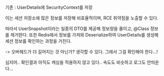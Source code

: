 기존 : UserDetails에 SecurityContext를 저장

이는 세션 저장소에 많은 정보를 저장해 비효율적이며, RCE 취약점을 노출할 수 있다.

따라서 UserSnapshot이라는 일종의 DTO를 제공해 정보량을 줄이고, @Class 정보를 제거한다.
또한 Redis에서 정보를 가져와 Deserialize하여 UserDetails를 생성해 세션 정보를 확인하는 과정을 거친다.

-> 오버헤드가 더 길어지는 것 아닌가? 생각할 수 있다.
그래서 그걸 확인해야 한다...!

심지어.. 확인결과 아직도 캐싱을 적용하지 않고 있다.. 속도도 비슷하고 로그도 안띄운다...